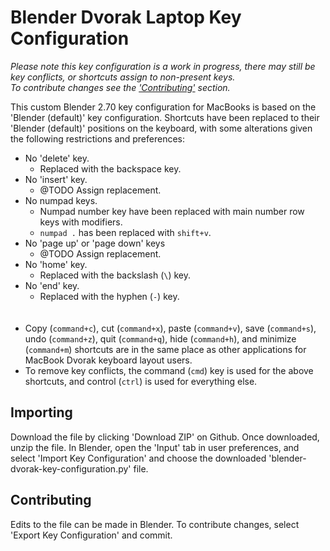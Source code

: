 <!-- Date: 26 August 2014 06:53:21 -->

# Blender Dvorak Laptop Key Configuration

*Please note this key configuration is a work in progress, there may still be key conflicts, or shortcuts assign to non-present keys.*</br>
*To contribute changes see the ['Contributing'](#contributing) section.*

This custom Blender 2.70 key configuration for MacBooks is based on the 'Blender (default)' key configuration. Shortcuts have been replaced to their 'Blender (default)' positions on the keyboard, with some alterations given the following restrictions and preferences:

- No 'delete' key.
	- Replaced with the backspace key.
- No 'insert' key.
	- @TODO Assign replacement.
- No numpad keys.
	- Numpad number key have been replaced with main number row keys with modifiers.
	- `numpad .` has been replaced with `shift+v`.
- No 'page up' or 'page down' keys
	- @TODO Assign replacement.
- No 'home' key.
	- Replaced with the backslash (`\`) key.
- No 'end' key.
	- Replaced with the hyphen (`-`) key.</br>
</br></br>
- Copy (`command+c`), cut (`command+x`), paste (`command+v`), save (`command+s`), undo (`command+z`), quit (`command+q`), hide (`command+h`), and minimize (`command+m`) shortcuts are in the same place as other applications for MacBook Dvorak keyboard layout users.
- To remove key conflicts, the command (`cmd`) key is used for the above shortcuts, and control (`ctrl`) is used for everything else.

## Importing

Download the file by clicking 'Download ZIP' on Github. Once downloaded, unzip the file. In Blender, open the 'Input' tab in user preferences, and select 'Import Key Configuration' and choose the downloaded 'blender-dvorak-key-configuration.py' file.

## Contributing

Edits to the file can be made in Blender. To contribute changes, select 'Export Key Configuration' and commit.
